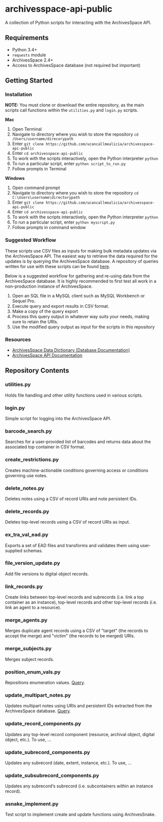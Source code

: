 # archivesspace-api-public

A collection of Python scripts for interacting with the ArchivesSpace API.

## Requirements
* Python 3.4+
* `requests` module
* ArchivesSpace 2.4+
* Access to ArchivesSpace database (not required but important)

## Getting Started

### Installation

__NOTE:__ You must clone or download the entire repository, as the main scripts call functions within the `utilities.py` and `login.py` scripts.

__Mac__

1. Open Terminal
2. Navigate to directory where you wish to store the repository `cd /Users/username/direcorypath`
3. Enter `git clone https://github.com/ucancallmealicia/archivesspace-api-public`
4. Enter `cd archivesspace-api-public`
5. To work with the scripts interactively, open the Python interpreter `python`
6. To run a particular script, enter `python script_to_run.py`
7. Follow prompts in Terminal 

__Windows__

1. Open command prompt
2. Navigate to directory where you wish to store the repository  `cd C:\Users\username\directorypath`
3. Enter `git clone https://github.com/ucancallmealicia/archivesspace-api-public`
4. Enter `cd archivesspace-api-public`
5. To work with the scripts interactively, open the Python interpreter `python`
6. To run a particular script, enter `python myscript.py`
7. Follow prompts in command window

### Suggested Workflow

These scripts use CSV files as inputs for making bulk metadata updates via the ArchivesSpace API. The easiest way to retrieve the data required for the updates is by querying the ArchivesSpace database. A repository of queries written for use with these scripts can be found [here](http://github.com/ucancallmealicia/archivesspace-sql).  

 Below is a suggested workflow for gathering and re-using data from the ArchivesSpace database. It is highly recommended to first test all work in a non-production instance of ArchivesSpace.

1. Open an SQL file in a MySQL client such as MySQL Workbench or Sequel Pro.
2. Execute query and export results in CSV format.
3. Make a copy of the query export
4. Process this query output in whatever way suits your needs, making sure to retain the URIs.
5. Use the modified query output as input for the scripts in this repository

### Resources

* [ArchivesSpace Data Dictionary (Database Documentation)](https://desolate-tundra-60608.herokuapp.com)
* [ArchivesSpace API Documentation](http://archivesspace.github.io/archivesspace/api/)

## Repository Contents

### utilities.py

Holds file handling and other utility functions used in various scripts.

### login.py

Simple script for logging into the ArchivesSpace API.

### barcode_search.py

Searches for a user-provided list of barcodes and returns data about the associated top container in CSV format.

### create_restrictions.py

Creates machine-actionable conditions governing access or conditions governing use notes.

### delete_notes.py

Deletes notes using a CSV of record URIs and note persistent IDs.

### delete_records.py

Deletes top-level records using a CSV of record URIs as input.

### ex_tra_val_ead.py

Exports a set of EAD files and transforms and validates them using user-supplied schemas.

### file_version_update.py

Add file versions to digital object records.

### link_records.py

Create links between top-level records and subrecords (i.e. link a top container as an instance), top-level records and other top-level records (i.e. link an agent to a resource).

### merge_agents.py

Merges duplicate agent records using a CSV of "target" (the records to accept the merge) and "victim" (the records to be merged) URIs. 

### merge_subjects.py

Merges subject records.

### position_enum_vals.py

Repositions enumeration values. [Query](https://github.com/ucancallmealicia/archivesspace-sql).

### update_multipart_notes.py

Updates multipart notes using URIs and persistent IDs extracted from the ArchivesSpace database. [Query](https://github.com/ucancallmealicia/archivesspace-sql).

### update_record_components.py

Updates any top-level  record component (resource, archival object, digital object, etc.). To use, ...

### update_subrecord_components.py

Updates any subrecord (date, extent, instance, etc.). To use, ...

### update_subsubrecord_components.py

Updates any subrecord‘s subrecord (i.e. subcontainers within an instance record).

### asnake_implement.py

Test script to implement create and update functions using ArchivesSnake.
